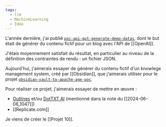 ```yaml
---
tags:
  - llm
  - MachineLearning
  - Idée
---
```

L'année dernière, j'ai publié [`poc-api-gpt-generate-demo-datas`](https://github.com/stephane-klein/poc-api-gpt-generate-demo-datas), dont le but était de générer du contenu fictif pour un blog avec l'API de [[OpenAI]].

J'étais moyennement satisfait du résultat, en particulier au niveau de la définition des contraintes de rendu : un fichier JSON.

Aujourd'hui, j'aimerais essayer de générer du contenu fictif d'un knowlege management system, créé par [[Obsidian]], que j'aimerais utiliser pour le projet [`obsidian-vault-to-apache-age-poc`](https://github.com/stephane-klein/obsidian-vault-to-apache-age-poc).

Pour réaliser ce projet, j'aimerais essayer de mettre en œuvre :

- [Outlines](https://github.com/outlines-dev/outlines) et/ou [DotTXT AI](https://twitter.com/dottxtai) (mentionné dans la note du [[2024-06-06_1047]])
- [[Replicate.com]]

Je viens de créer le [[Projet 10]].